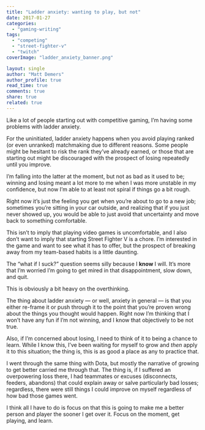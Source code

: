 ```yaml
---
title: "Ladder anxiety: wanting to play, but not"
date: 2017-01-27
categories: 
  - "gaming-writing"
tags: 
  - "competing"
  - "street-fighter-v"
  - "twitch"
coverImage: "ladder_anxiety_banner.png"

layout: single
author: "Matt Demers"
author_profile: true
read_time: true
comments: true
share: true
related: true
---
```


Like a lot of people starting out with competitive gaming, I’m having some problems with ladder anxiety.

For the uninitiated, ladder anxiety happens when you avoid playing ranked (or even unranked) matchmaking due to different reasons. Some people might be hesitant to risk the rank they’ve already earned, or those that are starting out might be discouraged with the prospect of losing repeatedly until you improve.

I’m falling into the latter at the moment, but not as bad as it used to be; winning and losing meant a lot more to me when I was more unstable in my confidence, but now I’m able to at least not spiral if things go a bit rough.

Right now it’s just the feeling you get when you’re about to go to a new job; sometimes you’re sitting in your car outside, and realizing that if you just never showed up, you would be able to just avoid that uncertainty and move back to something comfortable.

This isn’t to imply that playing video games is uncomfortable, and I also don’t want to imply that starting Street Fighter V is a chore. I’m interested in the game and want to see what it has to offer, but the prospect of breaking away from my team-based habits is a little daunting.

The “what if I suck?” question seems silly because I **know** I will. It’s more that I’m worried I’m going to get mired in that disappointment, slow down, and quit.

This is obviously a bit heavy on the overthinking.

The thing about ladder anxiety — or well, anxiety in general — is that you either re-frame it or push through it to the point that you’re proven wrong about the things you thought would happen. Right now I’m thinking that I won’t have any fun if I’m not winning, and I know that objectively to be not true.

Also, if I’m concerned about losing, I need to think of it to being a chance to learn. While I know this, I’ve been waiting for myself to grow and _then_ apply it to this situation; the thing is, this is as good a place as any to practice that.

I went through the same thing with Dota, but mostly the narrative of growing to get better carried me through that. The thing is, if I suffered an overpowering loss there, I had teammates or excuses (disconnects, feeders, abandons) that could explain away or salve particularly bad losses; regardless, there were still things I could improve on myself regardless of how bad those games went.

I think all I have to do is focus on that this is going to make me a better person and player the sooner I get over it. Focus on the moment, get playing, and learn.
